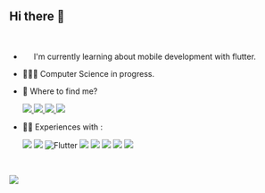 <div align>
<h2>Hi there 👋</h2>
<br>


- <img height="16" src="https://avatars.githubusercontent.com/u/14101776?s=200&v=4"> I'm currently learning about mobile development with flutter.

- 🧑🏼‍🎓 Computer Science in progress.
- 📍 Where to find me?

    <a href="https://instagram.com/lucaswilliam_g"> <img src="https://img.shields.io/badge/-lucaswilliam__g-B55757?style=flat-square&labelColor=B55757&logo=instagram&logoColor=white"> </a> 
    <a href="https://twitter.com/lucz_william"> <img src="https://img.shields.io/badge/-lucz__william-243447?style=flat-square&labelColor=243447&logo=twitter&logoColor=white"> </a>
    <a href="https://www.linkedin.com/in/lucaswilliamgomes/"> <img src="https://img.shields.io/badge/-LinkedIn-1ca0f1?style=flat-square&labelColor=1ca0f1&logo=linkedin&logoColor=white"> </a>
    <a href="https://mail.google.com/"> <img src="https://img.shields.io/badge/-lucaswilliam133@gmail.com-BF3124?style=flat-square&labelColor=BF3124&logo=gmail&logoColor=white"> </a>


- 👨‍💻 Experiences with : 


    <img src="https://img.shields.io/badge/Git-F05032?style=for-the-badge&logo=git&logoColor=white">
    <img src="https://img.shields.io/badge/Django-092E20?style=for-the-badge&logo=django&logoColor=white">
    <img alt="Flutter" src="https://img.shields.io/badge/Flutter-%2302569B.svg?&style=for-the-badge&logo=Flutter&logoColor=white" />
    <img src="https://img.shields.io/badge/MySQL-00000F?style=for-the-badge&logo=mysql&logoColor=white">
    <img src="https://img.shields.io/badge/Docker-2CA5E0?style=for-the-badge&logo=docker&logoColor=white">
    <img src="https://img.shields.io/badge/HTML5-E34F26?style=for-the-badge&logo=html5&logoColor=white">
    <img src="https://img.shields.io/badge/CSS-239120?&style=for-the-badge&logo=css3&logoColor=white">
    <img src="https://img.shields.io/badge/JavaScript-F7DF1E?style=for-the-badge&logo=javascript&logoColor=black">

<br> 

<!-- ![Top Langs](https://github-readme-stats.vercel.app/api/top-langs/?username=lucaswilliamgomes&exclude_repo=Beginner-django&hide=C&layout=compact&theme=calm) -->
![](https://github-readme-stats.vercel.app/api?username=lucaswilliamgomes&count_private=true&show_icons=true&theme=calm)
</div>
